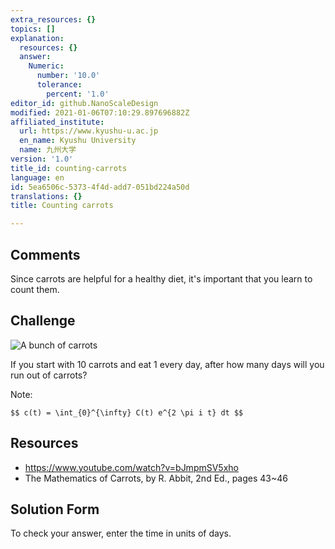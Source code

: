 ```yaml
---
extra_resources: {}
topics: []
explanation:
  resources: {}
  answer:
    Numeric:
      number: '10.0'
      tolerance:
        percent: '1.0'
editor_id: github.NanoScaleDesign
modified: 2021-01-06T07:10:29.897696882Z
affiliated_institute:
  url: https://www.kyushu-u.ac.jp
  en_name: Kyushu University
  name: 九州大学
version: '1.0'
title_id: counting-carrots
language: en
id: 5ea6506c-5373-4f4d-add7-051bd224a50d
translations: {}
title: Counting carrots

---
```


## Comments

Since carrots are helpful for a healthy diet, it's important that you learn to count them.

## Challenge

![A bunch of carrots](/api/v0/teachers/github.NanoScaleDesign/resources/public/cd3ea2f7-b0e6-4b3c-94c6-146d742ed079.jpeg)

If you start with 10 carrots and eat 1 every day, after how many days will you run out of carrots?

Note:

`$$ c(t) = \int_{0}^{\infty} C(t) e^{2 \pi i t} dt $$`


## Resources
- https://www.youtube.com/watch?v=bJmpmSV5xho
- The Mathematics of Carrots, by R. Abbit, 2nd Ed., pages 43~46


## Solution Form

To check your answer, enter the time in units of days.